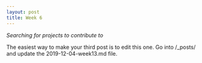 ```yaml
---
layout: post
title: Week 6
---
```



*Searching for projects to contribute to*

The easiest way to make your third post is to edit this one.
Go into /_posts/ and update the 2019-12-04-week13.md file.
